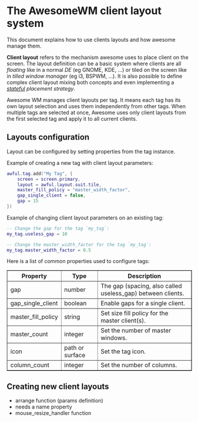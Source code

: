# The AwesomeWM client layout system

This document explains how to use clients layouts and how awesome manage them.

**Client layout**  refers to the mechanism awesome uses to place client on the screen. The layout definition can be a basic system where clients are all *floating* like in a normal *DE* (eg GNOME, KDE, ...) or tiled on the screen like in *tilled window manager* (eg i3, BSPWM, ...). It is also possible to define complex client layout mixing both concepts and even implementing a *[stateful](https://en.wikipedia.org/wiki/State_(computer_science)) placement strategy*.

Awesome WM manages client layouts per tag. It means each tag has its own layout selection and uses them independently from other tags. When multiple tags are selected at once, Awesome uses only client layouts from the first selected tag and apply it to all current clients.

## Layouts configuration

Layout can be configured by setting properties from the tag instance.

Example of creating a new tag with client layout parameters:
```lua
awful.tag.add("My Tag", {
    screen = screen.primary,
    layout = awful.layout.suit.tile,
    master_fill_policy = "master_width_factor",
    gap_single_client = false,
    gap = 15
})
```

Example of changing client layout parameters on an existing tag:
```lua
-- Change the gap for the tag `my_tag`:
my_tag.useless_gap = 10

-- Change the master_width_factor for the tag `my_tag`:
my_tag.master_width_factor = 0.5
```

Here is a list of common properties used to configure tags:

<table class='widget_list' border=1>
<tr>
<th align='center'>Property</th>
<th align='center'>Type</th>
<th align='center'>Description</th>
</tr>
<tr><td>gap</td><td>number</td><td>The gap (spacing, also called useless_gap) between clients.</td></tr>
<tr><td>gap_single_client</td><td>boolean</td><td>Enable gaps for a single client.</td></tr>
<tr><td>master_fill_policy</td><td>string</td><td>Set size fill policy for the master client(s).</td></tr>
<tr><td>master_count</td><td>integer</td><td>Set the number of master windows.</td></tr>
<tr><td>icon</td><td>path or surface</td><td>Set the tag icon.</td></tr>
<tr><td>column_count</td><td>integer</td><td>Set the number of columns.</td></tr>
</table>


## Creating new client layouts

* arrange function (params definition)
* needs a name property
* mouse_resize_handler function
